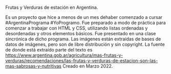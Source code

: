 Frutas y Verduras de estación en Argentina.

Es un proyecto que hice a menos de un mes dehaber comenzado a cursar #ArgentinaPrograma #YoProgramo. 
Fue preparado a modo de práctica para comenzar a trabajar con HTML y CSS, utilizando listas ordenadas y desordenadas y otros elementos básicos.
Fue presentado en una clase sincrónica de dicho programa.
Las imágenes están extraídas de bases de datos de imágenes, pero son de libre distribución y sin copyright.
La fuente de donde está extraído parte del texto es https://www.argentina.gob.ar/agricultura/mas-frutas-y-verduras/recomendaciones/las-frutas-y-verduras-de-estacion-son-las-mas-sabrosas-y-nutritivas
Creado en Marzo 2022.
